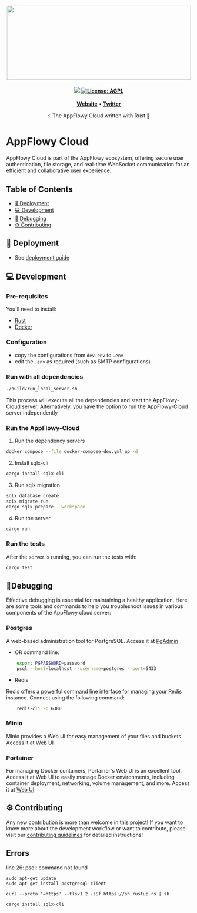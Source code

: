 <p align="center">
  <img src="assets/logos/appflowy_logo.svg"  width="500" height="200" />
</p>

<h4 align="center">
   <a href="https://discord.gg/9Q2xaN37tV"><img src="https://img.shields.io/badge/AppFlowy.IO-discord-orange"></a>
    <a href="https://opensource.org/licenses/AGPL-3.0"><img src="https://img.shields.io/badge/license-AGPL-purple.svg" alt="License: AGPL"></a>
</h4>


<p align="center">
    <a href="https://www.appflowy.io"><b>Website</b></a> •
    <a href="https://twitter.com/appflowy"><b>Twitter</b></a>
</p>

<p align="center">⚡ The AppFlowy Cloud written with Rust 🦀</p>

# AppFlowy Cloud

AppFlowy Cloud is part of the AppFlowy ecosystem, offering secure user authentication, file storage, 
and real-time WebSocket communication for an efficient and collaborative user experience.

## Table of Contents
- [🚀 Deployment](#-deployment)
- [💻 Development](#-development)
- [🐞 Debugging](#-debugging)
- [⚙️ Contributing](#-contributing)


## 🚀 Deployment
- See [deployment guide](./doc/DEPLOYMENT.md)

## 💻 Development

### Pre-requisites

You'll need to install:

- [Rust](https://www.rust-lang.org/tools/install)
- [Docker](https://docs.docker.com/get-docker/)

### Configuration
- copy the configurations from `dev.env` to `.env`
- edit the `.env` as required (such as SMTP configurations)

### Run with all dependencies
```bash
./build/run_local_server.sh
```

This process will execute all the dependencies and start the AppFlowy-Cloud server. Alternatively, 
you have the option to run the AppFlowy-Cloud server independently

### Run the AppFlowy-Cloud

1. Run the dependency servers
```bash
docker compose --file docker-compose-dev.yml up -d
```

2. Install sqlx-cli
```bash
cargo install sqlx-cli
```

3. Run sqlx migration
```bash
sqlx database create
sqlx migrate run
cargo sqlx prepare --workspace
```

4. Run the server
```bash
cargo run
```

### Run the tests

After the server is running, you can run the tests with:

```bash
cargo test
```

## 🐞Debugging

Effective debugging is essential for maintaining a healthy application. Here are some tools and commands to help you 
troubleshoot issues in various components of the AppFlowy cloud server:

### Postgres

A web-based administration tool for PostgreSQL. Access it at [PgAdmin](http://localhost:5400)

- OR command line:
```bash
    export PGPASSWORD=password
    psql --host=localhost --username=postgres --port=5433
```

- Redis

Redis offers a powerful command line interface for managing your Redis instance. Connect using the following command:

```bash
    redis-cli -p 6380
```

### Minio

Minio provides a Web UI for easy management of your files and buckets. Access it at [Web UI](http://localhost:9001)

### Portainer
For managing Docker containers, Portainer's Web UI is an excellent tool. Access it at Web UI to easily manage Docker 
environments, including container deployment, networking, volume management, and more. Access it at [Web UI](http://localhost:9442)


## ⚙️ Contributing

Any new contribution is more than welcome in this project!
If you want to know more about the development workflow or want to contribute, please visit our [contributing guidelines](./doc/CONTRIBUTING.md) for detailed instructions!

##  Errors
 line 26: psql: command not found

```
sudo apt-get update
sudo apt-get install postgresql-client

curl --proto '=https' --tlsv1.2 -sSf https://sh.rustup.rs | sh

cargo install sqlx-cli
```

